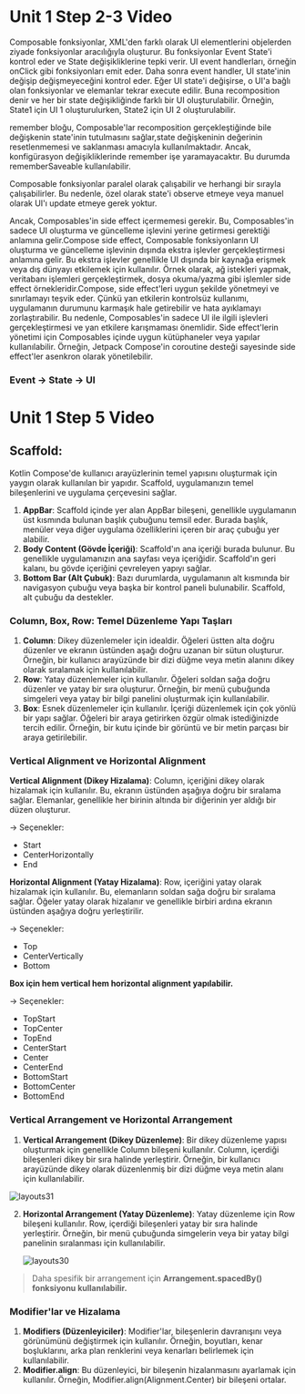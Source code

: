 # Unit 1 Step 2-3 Video

Composable fonksiyonlar, XML'den farklı olarak UI elementlerini objelerden ziyade fonksiyonlar aracılığıyla oluşturur. Bu fonksiyonlar Event State'i kontrol eder ve State değişikliklerine tepki verir. UI event handlerları, örneğin onClick gibi fonksiyonları emit eder. Daha sonra event handler, UI state'inin değişip değişmeyeceğini kontrol eder. Eğer UI state'i değişirse, o UI'a bağlı olan fonksiyonlar ve elemanlar tekrar execute edilir. Buna recomposition denir ve her bir state değişikliğinde farklı bir UI oluşturulabilir. Örneğin, State1 için UI 1 oluşturulurken, State2 için UI 2 oluşturulabilir.

remember bloğu, Composable'lar recomposition gerçekleştiğinde bile değişkenin state'inin tutulmasını sağlar,state değişkeninin değerinin resetlenmemesi ve saklanması amacıyla kullanılmaktadır. Ancak, konfigürasyon değişikliklerinde remember işe yaramayacaktır. Bu durumda rememberSaveable kullanılabilir.

Composable fonksiyonlar paralel olarak çalışabilir ve herhangi bir sırayla çalışabilirler. Bu nedenle, özel olarak state'i observe etmeye veya manuel olarak UI'ı update etmeye gerek yoktur.

Ancak, Composables'in side effect içermemesi gerekir. Bu, Composables'in sadece UI oluşturma ve güncelleme işlevini yerine getirmesi gerektiği anlamına gelir.Compose side effect, Composable fonksiyonların UI oluşturma ve güncelleme işlevinin dışında ekstra işlevler gerçekleştirmesi anlamına gelir. Bu ekstra işlevler genellikle UI dışında bir kaynağa erişmek veya dış dünyayı etkilemek için kullanılır. Örnek olarak, ağ istekleri yapmak, veritabanı işlemleri gerçekleştirmek, dosya okuma/yazma gibi işlemler side effect örnekleridir.Compose, side effect'leri uygun şekilde yönetmeyi ve sınırlamayı teşvik eder. Çünkü yan etkilerin kontrolsüz kullanımı, uygulamanın durumunu karmaşık hale getirebilir ve hata ayıklamayı zorlaştırabilir. Bu nedenle, Composables'in sadece UI ile ilgili işlevleri gerçekleştirmesi ve yan etkilere karışmaması önemlidir. Side effect'lerin yönetimi için Composables içinde uygun kütüphaneler veya yapılar kullanılabilir. Örneğin, Jetpack Compose'in coroutine desteği sayesinde side effect'ler asenkron olarak yönetilebilir.


### Event -> State -> UI


# Unit 1 Step 5 Video

## **Scaffold:**

Kotlin Compose'de kullanıcı arayüzlerinin temel yapısını oluşturmak için yaygın olarak kullanılan bir yapıdır. Scaffold, uygulamanızın temel bileşenlerini ve uygulama çerçevesini sağlar.

1. **AppBar**: Scaffold içinde yer alan AppBar bileşeni, genellikle uygulamanın üst kısmında bulunan başlık çubuğunu temsil eder. Burada başlık, menüler veya diğer uygulama özelliklerini içeren bir araç çubuğu yer alabilir.
2. **Body Content (Gövde İçeriği)**: Scaffold'ın ana içeriği burada bulunur. Bu genellikle uygulamanızın ana sayfası veya içeriğidir. Scaffold'ın geri kalanı, bu gövde içeriğini çevreleyen yapıyı sağlar.
3. **Bottom Bar (Alt Çubuk)**: Bazı durumlarda, uygulamanın alt kısmında bir navigasyon çubuğu veya başka bir kontrol paneli bulunabilir. Scaffold, alt çubuğu da destekler.

### **Column, Box, Row: Temel Düzenleme Yapı Taşları**

1. **Column**: Dikey düzenlemeler için idealdir. Öğeleri üstten alta doğru düzenler ve ekranın üstünden aşağı doğru uzanan bir sütun oluşturur. Örneğin, bir kullanıcı arayüzünde bir dizi düğme veya metin alanını dikey olarak sıralamak için kullanılabilir.
2. **Row**: Yatay düzenlemeler için kullanılır. Öğeleri soldan sağa doğru düzenler ve yatay bir sıra oluşturur. Örneğin, bir menü çubuğunda simgeleri veya yatay bir bilgi panelini oluşturmak için kullanılabilir.
3. **Box**: Esnek düzenlemeler için kullanılır. İçeriği düzenlemek için çok yönlü bir yapı sağlar. Öğeleri bir araya getirirken özgür olmak istediğinizde tercih edilir. Örneğin, bir kutu içinde bir görüntü ve bir metin parçası bir araya getirilebilir.

### **Vertical Alignment  ve Horizontal Alignment**

 **Vertical Alignment (Dikey Hizalama)**: Column, içeriğini dikey olarak hizalamak için kullanılır. Bu, ekranın üstünden aşağıya doğru bir sıralama sağlar. Elemanlar, genellikle her birinin altında bir diğerinin yer aldığı bir düzen oluşturur.
 
  → Seçenekler:

- Start
- CenterHorizontally
- End

 **Horizontal Alignment (Yatay Hizalama)**: Row, içeriğini yatay olarak hizalamak için kullanılır. Bu, elemanların soldan sağa doğru bir sıralama sağlar. Öğeler yatay olarak hizalanır ve genellikle birbiri ardına ekranın üstünden aşağıya doğru yerleştirilir.

  → Seçenekler:

- Top
- CenterVertically
- Bottom



 **Box için hem vertical hem horizontal alignment yapılabilir.**

  → Seçenekler:

- TopStart
- TopCenter
- TopEnd
- CenterStart
- Center
- CenterEnd
- BottomStart
- BottomCenter
- BottomEnd

### **Vertical Arrangement ve Horizontal Arrangement**

1. **Vertical Arrangement (Dikey Düzenleme)**: Bir dikey düzenleme yapısı oluşturmak için genellikle Column bileşeni kullanılır. Column, içerdiği bileşenleri dikey bir sıra halinde yerleştirir. Örneğin, bir kullanıcı arayüzünde dikey olarak düzenlenmiş bir dizi düğme veya metin alanı için kullanılabilir.
   
 ![layouts31](https://github.com/omersungur/Jetpack-Compose-Training/assets/60012262/04fe0f02-c5d6-4e92-873c-6f112cbce60e)

    
2. **Horizontal Arrangement (Yatay Düzenleme)**: Yatay düzenleme için Row bileşeni kullanılır. Row, içerdiği bileşenleri yatay bir sıra halinde yerleştirir. Örneğin, bir menü çubuğunda simgelerin veya bir yatay bilgi panelinin sıralanması için kullanılabilir.
   

   ![layouts30](https://github.com/omersungur/Jetpack-Compose-Training/assets/60012262/0656127a-d7f3-4033-8f74-73ce2a2b02a3)

        

> Daha spesifik bir arrangement için **Arrangement.spacedBy() fonksiyonu kullanılabilir.**
> 

### **Modifier'lar ve Hizalama**

1. **Modifiers (Düzenleyiciler)**: Modifier'lar, bileşenlerin davranışını veya görünümünü değiştirmek için kullanılır. Örneğin, boyutları, kenar boşluklarını, arka plan renklerini veya kenarları belirlemek için kullanılabilir.
2. **Modifier.align**: Bu düzenleyici, bir bileşenin hizalanmasını ayarlamak için kullanılır. Örneğin, Modifier.align(Alignment.Center) bir bileşeni ortalar.

